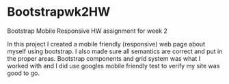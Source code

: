# Bootstrapwk2HW
Bootstrap Mobile Responsive HW assignment for week 2

In this project I created a mobile friendly (responsive) web page about myself using bootstrap.
I also made sure all semantics are correct and put in the proper areas.
Bootstrap components and grid system was what I worked with and I did use googles mobile friendly test to verify my site was good to go.
